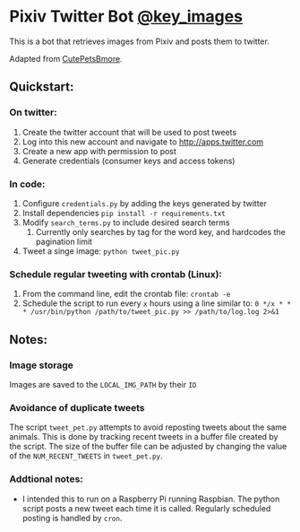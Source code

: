 # Pixiv Twitter Bot [@key_images](http://twitter.com/key_images)
This is a bot that retrieves images from Pixiv and posts them to twitter.

Adapted from [CutePetsBmore](https://github.com/Ryan-J-Smith/CutePetsBmore).

## Quickstart:

### On twitter:

1. Create the twitter account that will be used to post tweets
1. Log into this new account and navigate to http://apps.twitter.com
1. Create a new app with permission to post
1. Generate credentials (consumer keys and access tokens)

### In code:

1. Configure `credentials.py` by adding the keys generated by twitter
1. Install dependencies `pip install -r requirements.txt`
1. Modify `search_terms.py` to include desired search terms
    1. Currently only searches by tag for the word key, and hardcodes the pagination limit
1. Tweet a singe image: `python tweet_pic.py`

### Schedule regular tweeting with crontab (Linux):

1. From the command line, edit the crontab file: `crontab -e`
1. Schedule the script to run every `x` hours using a line similar to: `0 */x * * * /usr/bin/python /path/to/tweet_pic.py >> /path/to/log.log 2>&1`

## Notes:

### Image storage

Images are saved to the `LOCAL_IMG_PATH` by their `ID`


### Avoidance of duplicate tweets

The script `tweet_pet.py` attempts to avoid reposting tweets about the same animals.  This is done by tracking recent tweets in a buffer file created by the script.  The size of the buffer file can be adjusted by changing the value of the `NUM_RECENT_TWEETS` in `tweet_pet.py`.

### Addtional notes:

* I intended this to run on a Raspberry Pi running Raspbian.  The python script posts a new tweet each time it is called. Regularly scheduled posting is handled by `cron`.
